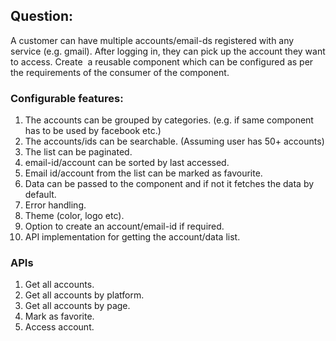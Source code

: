 ## Question:
A customer can have multiple accounts/email-ds registered with any service (e.g.
gmail). After logging in, they can pick up the account they want to access.
Create  a reusable component which can be configured as per the requirements of the
consumer of the component.

### Configurable features:
1. The accounts can be grouped by categories. (e.g. if same component has to be used by facebook etc.)
2. The accounts/ids can be searchable. (Assuming user has 50+ accounts)
3. The list can be paginated.
4. email-id/account can be sorted by last accessed.
5. Email id/account from the list can be marked as favourite.
6. Data can be passed to the component and if not it fetches the data by default.
7. Error handling.
8. Theme (color, logo etc).
9. Option to create an account/email-id if required.
10. API implementation for getting the account/data list.

### APIs
1. Get all accounts.
2. Get all accounts by platform.
2. Get all accounts by page.
3. Mark as favorite.
4. Access account.